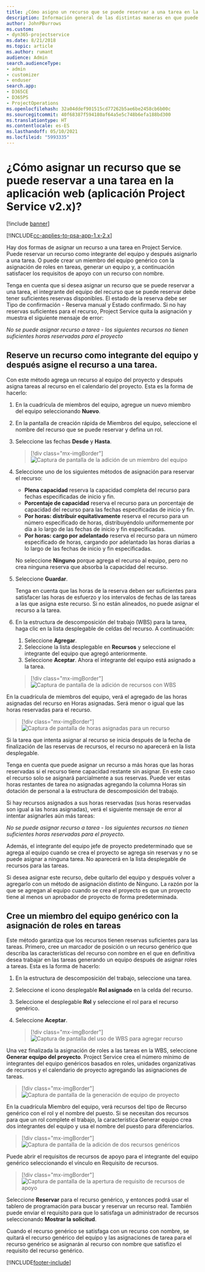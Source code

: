 ```yaml
---
title: ¿Cómo asigno un recurso que se puede reservar a una tarea en la aplicación web?
description: Información general de las distintas maneras en que puede asignar recursos reservables.
author: JohnPBurrows
ms.custom:
- dyn365-projectservice
ms.date: 8/21/2018
ms.topic: article
ms.author: rumant
audience: Admin
search.audienceType:
- admin
- customizer
- enduser
search.app:
- D365CE
- D365PS
- ProjectOperations
ms.openlocfilehash: 32a04ddef901515cd77262b5ae6be2458cb6b00c
ms.sourcegitcommit: 40f68387f594180af64a5e5c748b6efa188bd300
ms.translationtype: HT
ms.contentlocale: es-ES
ms.lasthandoff: 05/10/2021
ms.locfileid: "5993335"
---
```

# <a name="how-do-i-assign-a-bookable-resource-to-a-task-in-the-web-app-project-service-app-v2x"></a>¿Cómo asignar un recurso que se puede reservar a una tarea en la aplicación web (aplicación Project Service v2.x)?

[!include [banner](../includes/psa-now-project-operations.md)]

[!INCLUDE[cc-applies-to-psa-app-1.x-2.x](../includes/cc-applies-to-psa-app-1x-2x.md)]

Hay dos formas de asignar un recurso a una tarea en Project Service. Puede reservar un recurso como integrante del equipo y después asignarlo a una tarea. O puede crear un miembro del equipo genérico con la asignación de roles en tareas, generar un equipo y, a continuación satisfacer los requisitos de apoyo con un recurso con nombre.

Tenga en cuenta que si desea asignar un recurso que se puede reservar a una tarea, el integrante del equipo del recurso que se puede reservar debe tener suficientes reservas disponibles. El estado de la reserva debe ser Tipo de confirmación - Reserva manual y Estado confirmado. Si no hay reservas suficientes para el recurso, Project Service quita la asignación y muestra el siguiente mensaje de error:

*No se puede asignar recurso a tarea - los siguientes recursos no tienen suficientes horas reservadas para el proyecto*

## <a name="book-a-resource-as-a-team-member-and-then-assign-the-resource-to-a-task"></a>Reserve un recurso como integrante del equipo y después asigne el recurso a una tarea.

Con este método agrega un recurso al equipo del proyecto y después asigna tareas al recurso en el calendario del proyecto. Esta es la forma de hacerlo:
1.  En la cuadrícula de miembros del equipo, agregue un nuevo miembro del equipo seleccionando **Nuevo**.
2.  En la pantalla de creación rápida de Miembros del equipo, seleccione el nombre del recurso que se puede reservar y defina un rol.
3.  Seleccione las fechas **Desde** y **Hasta**.

    > [!div class="mx-imgBorder"] 
    > ![Captura de pantalla de la adición de un miembro del equipo](media/FAQ-Resources-to-Tasks2-1.png "Captura de pantalla de la adición de un miembro del equipo")
 
4.  Seleccione uno de los siguientes métodos de asignación para reservar el recurso:
    - **Plena capacidad** reserva la capacidad completa del recurso para fechas especificadas de inicio y fin.
    - **Porcentaje de capacidad** reserva el recurso para un porcentaje de capacidad del recurso para las fechas especificadas de inicio y fin.
    - **Por horas: distribuir equitativamente** reserva el recurso para un número especificado de horas, distribuyéndolo uniformemente por día a lo largo de las fechas de inicio y fin especificadas.
    - **Por horas: cargo por adelantado** reserva el recurso para un número especificado de horas, cargando por adelantado las horas diarias a lo largo de las fechas de inicio y fin especificadas.

    No seleccione **Ninguno** porque agrega el recurso al equipo, pero no crea ninguna reserva que absorba la capacidad del recurso.
5.  Seleccione **Guardar**.

    Tenga en cuenta que las horas de la reserva deben ser suficientes para satisfacer las horas de esfuerzo y los intervalos de fechas de las tareas a las que asigna este recurso. Si no están alineados, no puede asignar el recurso a la tarea.

6.  En la estructura de descomposición del trabajo (WBS) para la tarea, haga clic en la lista desplegable de celdas del recurso. A continuación: 

    1. Seleccione **Agregar**.
    2. Seleccione la lista desplegable en **Recursos** y seleccione el integrante del equipo que agregó anteriormente.
    3. Seleccione **Aceptar**. Ahora el integrante del equipo está asignado a la tarea.

    > [!div class="mx-imgBorder"] 
    > ![Captura de pantalla de la adición de recursos con WBS](media/FAQ-Resources-to-Tasks2-2.png "Captura de pantalla de la adición de recursos con WBS")
 
En la cuadrícula de miembros del equipo, verá el agregado de las horas asignadas del recurso en Horas asignadas. Será menor o igual que las horas reservadas para el recurso. 

> [!div class="mx-imgBorder"] 
> ![Captura de pantalla de horas asignadas para un recurso](media/FAQ-Resources-to-Tasks2-3.png "Captura de pantalla de horas asignadas para un recurso")
 
Si la tarea que intenta asignar al recurso se inicia después de la fecha de finalización de las reservas de recursos, el recurso no aparecerá en la lista desplegable.

Tenga en cuenta que puede asignar un recurso a más horas que las horas reservadas si el recurso tiene capacidad restante sin asignar. En este caso el recurso solo se asignará parcialmente a sus reservas. Puede ver estas horas restantes de tarea no asignadas agregando la columna Horas sin dotación de personal a la estructura de descomposición del trabajo.

Si hay recursos asignados a sus horas reservadas (sus horas reservadas son igual a las horas asignadas), verá el siguiente mensaje de error al intentar asignarles aún más tareas:

*No se puede asignar recurso a tarea - los siguientes recursos no tienen suficientes horas reservadas para el proyecto.*

Además, el integrante del equipo jefe de proyecto predeterminado que se agrega al equipo cuando se crea el proyecto se agrega sin reservas y no se puede asignar a ninguna tarea. No aparecerá en la lista desplegable de recursos para las tareas.

Si desea asignar este recurso, debe quitarlo del equipo y después volver a agregarlo con un método de asignación distinto de Ninguno. La razón por la que se agregan al equipo cuando se crea el proyecto es que un proyecto tiene al menos un aprobador de proyecto de forma predeterminada.

## <a name="create-a-generic-team-member-through-role-assignment-on-tasks"></a>Cree un miembro del equipo genérico con la asignación de roles en tareas

Este método garantiza que los recursos tienen reservas suficientes para las tareas. Primero, cree un marcador de posición o un recurso genérico que describa las características del recurso con nombre en el que en definitiva desea trabajar en las tareas generando un equipo después de asignar roles a tareas. Esta es la forma de hacerlo:

1. En la estructura de descomposición del trabajo, seleccione una tarea.
2. Seleccione el icono desplegable **Rol asignado** en la celda del recurso.
3. Seleccione el desplegable **Rol** y seleccione el rol para el recurso genérico.
4. Seleccione **Aceptar**.

    > [!div class="mx-imgBorder"] 
    > ![Captura de pantalla del uso de WBS para agregar recurso](media/FAQ-Resources-to-Tasks2-4.png "Captura de pantalla del uso de WBS para agregar recurso")
 
Una vez finalizada la asignación de roles a las tareas en la WBS, seleccione **Generar equipo del proyecto**. Project Service crea el número mínimo de integrantes del equipo genéricos basados en roles, unidades organizativas de recursos y el calendario de proyecto agregando las asignaciones de tareas.

> [!div class="mx-imgBorder"] 
> ![Captura de pantalla de la generación de equipo de proyecto](media/FAQ-Resources-to-Tasks2-5.png "Captura de pantalla de la generación de equipo de proyecto")
 
En la cuadrícula Miembro del equipo, verá recursos del tipo de Recurso genérico con el rol y el nombre del puesto. Si se necesitan dos recursos para que un rol complete el trabajo, la característica Generar equipo crea dos integrantes del equipo y usa el nombre del puesto para diferenciarlos.

> [!div class="mx-imgBorder"] 
> ![Captura de pantalla de la adición de dos recursos genéricos](media/FAQ-Resources-to-Tasks2-6.png "Captura de pantalla de la adición de dos recursos genéricos")
 
Puede abrir el requisitos de recursos de apoyo para el integrante del equipo genérico seleccionando el vínculo en Requisito de recursos.

> [!div class="mx-imgBorder"] 
> ![Captura de pantalla de la apertura de requisito de recursos de apoyo](media/FAQ-Resources-to-Tasks2-7.png "Captura de pantalla de la apertura de requisito de recursos de apoyo")

Seleccione **Reservar** para el recurso genérico, y entonces podrá usar el tablero de programación para buscar y reservar un recurso real. También puede enviar el requisito para que lo satisfaga un administrador de recursos seleccionando **Mostrar la solicitud**.

Cuando el recurso genérico se satisfaga con un recurso con nombre, se quitará el recurso genérico del equipo y las asignaciones de tarea para el recurso genérico se asignarán al recurso con nombre que satisfizo el requisito del recurso genérico.
 



[!INCLUDE[footer-include](../includes/footer-banner.md)]